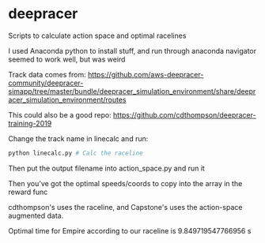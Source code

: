 # deepracer

Scripts to calculate action space and optimal racelines

I used Anaconda python to install stuff, and run through anaconda navigator seemed to work well, but was weird

Track data comes from: https://github.com/aws-deepracer-community/deepracer-simapp/tree/master/bundle/deepracer_simulation_environment/share/deepracer_simulation_environment/routes

This could also be a good repo: https://github.com/cdthompson/deepracer-training-2019

Change the track name in linecalc and run:

```bash
python linecalc.py # Calc the raceline

```

Then put the output filename into action_space.py and run it

Then you've got the optimal speeds/coords to copy into the array in the reward func

cdthompson's uses the raceline, and Capstone's uses the action-space augmented data.

Optimal time for Empire according to our raceline is 9.849719547766956 s